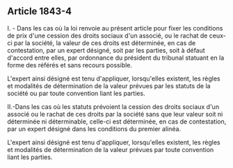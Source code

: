 Article 1843-4
----
I. - Dans les cas où la loi renvoie au présent article pour fixer les conditions
de prix d'une cession des droits sociaux d'un associé, ou le rachat de ceux-ci
par la société, la valeur de ces droits est déterminée, en cas de contestation,
par un expert désigné, soit par les parties, soit à défaut d'accord entre elles,
par ordonnance du président du tribunal statuant en la forme des référés et sans
recours possible.

L'expert ainsi désigné est tenu d'appliquer, lorsqu'elles existent, les règles
et modalités de détermination de la valeur prévues par les statuts de la société
ou par toute convention liant les parties.

II.-Dans les cas où les statuts prévoient la cession des droits sociaux d'un
associé ou le rachat de ces droits par la société sans que leur valeur soit ni
déterminée ni déterminable, celle-ci est déterminée, en cas de contestation, par
un expert désigné dans les conditions du premier alinéa.

L'expert ainsi désigné est tenu d'appliquer, lorsqu'elles existent, les règles
et modalités de détermination de la valeur prévues par toute convention liant
les parties.
